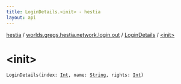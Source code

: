 ```yaml
---
title: LoginDetails.<init> - hestia
layout: api
---
```


<div class='api-docs-breadcrumbs'><a href="../../index.html">hestia</a> / <a href="../index.html">worlds.gregs.hestia.network.login.out</a> / <a href="index.html">LoginDetails</a> / <a href="./-init-.html">&lt;init&gt;</a></div>

# &lt;init&gt;

<div class="signature"><code><span class="identifier">LoginDetails</span><span class="symbol">(</span><span class="parameterName" id="worlds.gregs.hestia.network.login.out.LoginDetails$<init>(kotlin.Int, kotlin.String, kotlin.Int)/index">index</span><span class="symbol">:</span>&nbsp;<a href="https://kotlinlang.org/api/latest/jvm/stdlib/kotlin/-int/index.html"><span class="identifier">Int</span></a><span class="symbol">, </span><span class="parameterName" id="worlds.gregs.hestia.network.login.out.LoginDetails$<init>(kotlin.Int, kotlin.String, kotlin.Int)/name">name</span><span class="symbol">:</span>&nbsp;<a href="https://kotlinlang.org/api/latest/jvm/stdlib/kotlin/-string/index.html"><span class="identifier">String</span></a><span class="symbol">, </span><span class="parameterName" id="worlds.gregs.hestia.network.login.out.LoginDetails$<init>(kotlin.Int, kotlin.String, kotlin.Int)/rights">rights</span><span class="symbol">:</span>&nbsp;<a href="https://kotlinlang.org/api/latest/jvm/stdlib/kotlin/-int/index.html"><span class="identifier">Int</span></a><span class="symbol">)</span></code></div>
